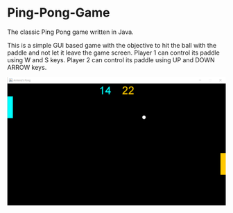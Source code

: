 # Ping-Pong-Game
The classic Ping Pong game written in Java.

This is a simple GUI based game with the objective to hit the ball with the paddle and not let it leave the game screen. Player 1 can control its paddle using W and S keys. Player 2 can control its paddle using UP and DOWN ARROW keys.

![Screenshot](screenshot.PNG)


